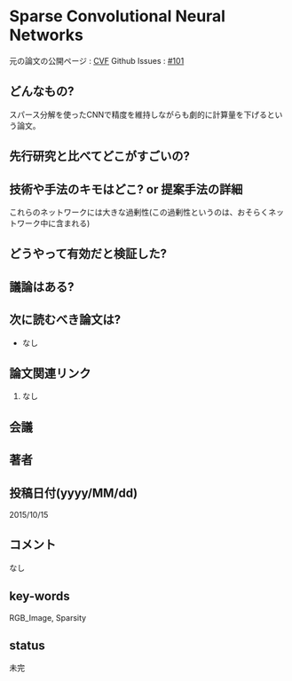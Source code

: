 # Sparse Convolutional Neural Networks

元の論文の公開ページ : [CVF](https://www.cv-foundation.org/openaccess/content_cvpr_2015/papers/Liu_Sparse_Convolutional_Neural_2015_CVPR_paper.pdf)
Github Issues : [#101](https://github.com/Obarads/obarads.github.io/issues/101)

## どんなもの?
スパース分解を使ったCNNで精度を維持しながらも劇的に計算量を下げるという論文。

## 先行研究と比べてどこがすごいの?


## 技術や手法のキモはどこ? or 提案手法の詳細
これらのネットワークには大きな過剰性(この過剰性というのは、おそらくネットワーク中に含まれる)

## どうやって有効だと検証した?

## 議論はある?

## 次に読むべき論文は?
- なし

## 論文関連リンク
1. なし

## 会議

## 著者

## 投稿日付(yyyy/MM/dd)
2015/10/15

## コメント
なし

## key-words
RGB_Image, Sparsity

## status
未完